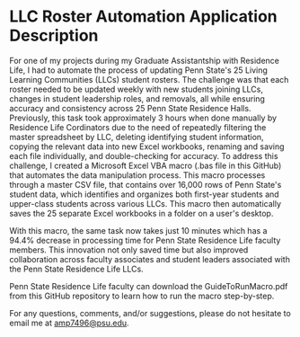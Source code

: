 # LLC Roster Automation Application Description

For one of my projects during my Graduate Assistantship with Residence Life, I had to automate the process of updating Penn State's 25 Living Learning Communities (LLCs) student rosters. The challenge was that each roster needed to be updated weekly with new students joining LLCs, changes in student leadership roles, and removals, all while ensuring accuracy and consistency across 25 Penn State Residence Halls. Previously, this task took approximately 3 hours when done manually by Residence Life Cordinators due to the need of repeatedly filtering the master spreadsheet by LLC, deleting identifying student information, copying the relevant data into new Excel workbooks, renaming and saving each file individually, and double-checking for accuracy.  To address this challenge, I created a Microsoft Excel VBA macro (.bas file in this GitHub) that automates the data manipulation process. This macro processes through a master CSV file, that contains over 16,000 rows of Penn State's student data, which identifies and organizes both first-year students and upper-class students across various LLCs. This macro then automatically saves the 25 separate Excel workbooks in a folder on a user's desktop.

With this macro, the same task now takes just 10 minutes which has a 94.4% decrease in processing time for Penn State Residence Life faculty members. This innovation not only saved time but also improved collaboration across faculty associates and student leaders associated with the Penn State Residence Life LLCs.

Penn State Residence Life faculty can download the GuideToRunMacro.pdf from this GitHub repository to learn how to run the macro step-by-step.

For any questions, comments, and/or suggestions, please do not hesitate to email me at amp7496@psu.edu.
